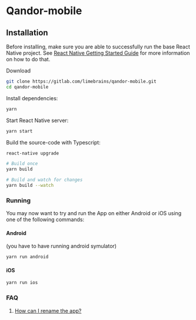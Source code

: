 # Qandor-mobile

## Installation
Before installing, make sure you are able to successfully run the base React Native project. See [React Native Getting Started Guide](http://facebook.github.io/react-native/docs/getting-started.html) for more information on how to do that.

Download

```sh
git clone https://gitlab.com/limebrains/qandor-mobile.git
cd qandor-mobile
```

Install dependencies:

```sh
yarn
```

Start React Native server:

```sh
yarn start
```

Build the source-code with Typescript:

```sh
react-native upgrade

# Build once
yarn build

# Build and watch for changes
yarn build --watch
```

### Running
You may now want to try and run the App on either Android or iOS using one of the following commands:

#### Android
(you have to have running android symulator)
```sh
yarn run android
```

#### iOS

```sh
yarn run ios
```


### FAQ

1. [How can I rename the app?](https://stackoverflow.com/questions/32830046/renaming-a-react-native-project) 

